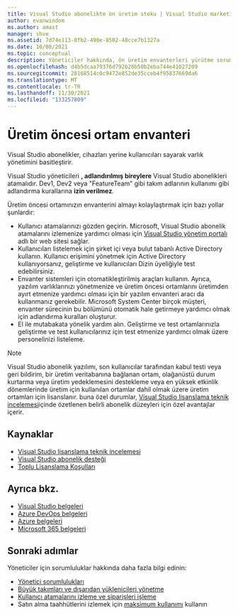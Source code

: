```yaml
---
title: Visual Studio abonelikte ön üretim stoku | Visual Studio marketi
author: evanwindom
ms.author: amast
manager: shve
ms.assetid: 7d74e113-8fb2-490e-8502-48cce7b1327a
ms.date: 10/08/2021
ms.topic: conceptual
description: Yöneticiler hakkında, ön üretim envanterleri yürütme sorumluluğunu öğrenin
ms.openlocfilehash: d4b5dcaa79376d792620b50b2eba744e41027209
ms.sourcegitcommit: 28168514c0c9472e852de35cceb4f95837669da6
ms.translationtype: MT
ms.contentlocale: tr-TR
ms.lasthandoff: 11/30/2021
ms.locfileid: "133257809"
---
```

# <a name="inventory-of-pre-production-environment"></a>Üretim öncesi ortam envanteri
Visual Studio abonelikler, cihazları yerine kullanıcıları sayarak varlık yönetimini basitleştirir.

Visual Studio yöneticileri **, adlandırılmış bireylere** Visual Studio abonelikleri atamalıdır. Dev1, Dev2 veya "FeatureTeam" gibi takım adlarının kullanımı gibi adlandırma kurallarına **izin verilmez**.

Üretim öncesi ortamınızın envanterini almayı kolaylaştırmak için bazı yollar şunlardır:
- Kullanıcı atamalarınızı gözden geçirin. Microsoft, Visual Studio abonelik atamalarını izlemenize yardımcı olması için [Visual Studio yönetim portalı](https://manage.visualstudio.com/) adlı bir web sitesi sağlar.
- Kullanıcıları listelemek için şirket içi veya bulut tabanlı Active Directory kullanın. Kullanıcı erişimini yönetmek için Active Directory kullanıyorsanız, geliştirme ve kullanıcıları Dizin üyeliğiyle test edebilirsiniz.
- Envanter sistemleri için otomatikleştirilmiş araçları kullanın. Ayrıca, yazılım varlıklarınızı yönetmenize ve üretim öncesi ortamlarını üretimden ayırt etmenize yardımcı olması için bir yazılım envanteri aracı da kullanmanız gerekebilir. Microsoft System Center birçok müşteri, envanter sürecinin bu bölümünü otomatik hale getirmeye yardımcı olmak için adlandırma kuralları oluşturur.
- El ile mutabakata yönelik yardım alın. Geliştirme ve test ortamlarınızla geliştirme ve test kullanıcılarınız için test etmenize yardımcı olmak üzere personelinizi listeleme.

> [!NOTE]
> Visual Studio abonelik yazılımı, son kullanıcılar tarafından kabul testi veya geri bildirim, bir üretim veritabanına bağlanan ortam, olağanüstü durum kurtarma veya üretim yedeklemesini destekleme veya en yüksek etkinlik dönemlerinde üretim için kullanılan ortamlar dahil olmak üzere üretim ortamları için lisanslanır. buna özel durumlar, [Visual Studio lisanslama teknik incelemesi](https://aka.ms/vslicensing)içinde özetlenen belirli abonelik düzeyleri için özel avantajlar içerir.  

## <a name="resources"></a>Kaynaklar
- [Visual Studio lisanslama teknik incelemesi](https://visualstudio.microsoft.com/wp-content/uploads/2019/06/Visual-Studio-Licensing-Whitepaper-May-2019.pdf)
- [Visual Studio abonelik desteği](https://aka.ms/vsadminhelp)
- [Toplu Lisanslama Koşulları](https://www.microsoft.com/licensing/product-licensing/products.aspx)

## <a name="see-also"></a>Ayrıca bkz.
- [Visual Studio belgeleri](/visualstudio/)
- [Azure DevOps belgeleri](/azure/devops/)
- [Azure belgeleri](/azure/)
- [Microsoft 365 belgeleri](/microsoft-365/)

## <a name="next-steps"></a>Sonraki adımlar
Yöneticiler için sorumluluklar hakkında daha fazla bilgi edinin:
- [Yönetici sorumlulukları](admin-responsibilities.md)
- [Büyük takımları ve dışarıdan yüklenicileri yönetme](manage-teams.md)
- [Kullanıcı atamalarını izleme ve siparişleri işleme](assignments-orders.md)
- Satın alma taahhütlerini izlemek için [maksimum kullanımı](maximum-usage.md) kullanın